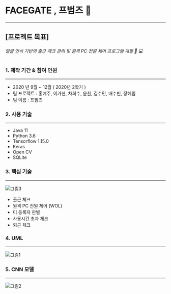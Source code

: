 # FACEGATE , 프범즈 :tiger: 
--------
## [프로젝트 목표]
###### _얼굴 인식 기반의 출근 체크 관리 및 원격 PC 전원 제어 프로그램 개발_ :bust_in_silhouette: :computer:




### 1. 제작 기간 & 참여 인원
--------
- 2020 년 9월  ~ 12월  ( 2020년 2학기 )
- 팀 프로젝트 : 홍예주, 이가현, 차희수, 윤찬, 김수민, 배수빈, 장혜림
- 팀 이름 : 프범즈 


### 2. 사용 기술
-----
- Java 11
- Python 3.6
- Tensorflow 1.15.0
- Keras 
- Open CV
- SQLite

### 3. 핵심 기술
------
![그림3](https://user-images.githubusercontent.com/33275130/114150822-70e21000-9957-11eb-9ca0-f7d1190aead0.png)
- 출근 체크
- 원격 PC 전원 제어 (WOL)
- 미 등록자 판별
- 사용시간 초과 체크 
- 퇴근 체크 


### 4. UML
-------
![그림1](https://user-images.githubusercontent.com/33275130/114150834-763f5a80-9957-11eb-8da3-a2fb30a5e3a5.png)


### 5. CNN 모델
------
![그림2](https://user-images.githubusercontent.com/33275130/114150681-4bed9d00-9957-11eb-96ad-b54eb69fcfea.png)
